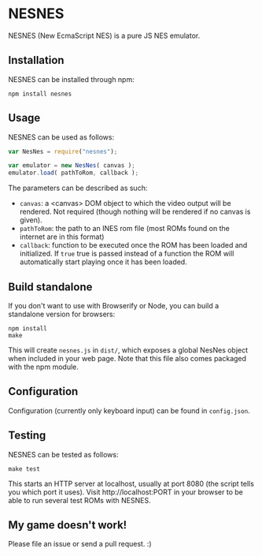 # NESNES

NESNES (New EcmaScript NES) is a pure JS NES emulator.

## Installation

NESNES can be installed through npm:

```
npm install nesnes
```

## Usage

NESNES can be used as follows:

```js
var NesNes = require("nesnes");

var emulator = new NesNes( canvas );
emulator.load( pathToRom, callback );
```

The parameters can be described as such:
   * ``canvas``: a &lt;canvas&gt; DOM object to which the video output will be rendered. Not required (though nothing will be rendered if no canvas is given).
   * ``pathToRom``: the path to an INES rom file (most ROMs found on the internet are in this format)
   * ``callback``: function to be executed once the ROM has been loaded and initialized. If ``true`` true is passed instead of a function the ROM will automatically start playing once it has been loaded.

## Build standalone

If you don't want to use with Browserify or Node, you can build a standalone version for browsers:

```
npm install
make
```

This will create ``nesnes.js`` in ``dist/``, which exposes a global NesNes object when included in your web page. Note that this file also comes packaged with the npm module.

## Configuration

Configuration (currently only keyboard input) can be found in ``config.json``.

## Testing

NESNES can be tested as follows:

```
make test
```

This starts an HTTP server at localhost, usually at port 8080 (the script tells you which port it uses). Visit http://localhost:PORT in your browser to be able to run several test ROMs with NESNES.

## My game doesn't work!

Please file an issue or send a pull request. :)